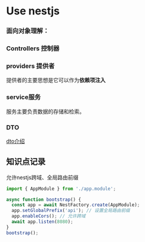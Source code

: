 # Use nestjs

### 面向对象理解：





### Controllers 控制器

### providers 提供者

提供者的主要思想是它可以作为**依赖项注入**

### service服务

服务主要负责数据的存储和检索。



### DTO

[dto介绍](https://juejin.cn/post/7364418751482216482?searchId=20241023094215882107CA0AEE3D558029)



## 知识点记录

允许nestjs跨域、全局路由前缀

```ts
import { AppModule } from './app.module';

async function bootstrap() {
  const app = await NestFactory.create(AppModule);
  app.setGlobalPrefix('api'); // 设置全局路由前缀
  app.enableCors(); // 允许跨域
  await app.listen(8080);
}
bootstrap();
```

